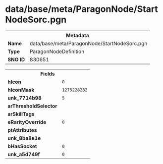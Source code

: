 <h1>data/base/meta/ParagonNode/StartNodeSorc.pgn</h1><table><tr><th colspan="100%">Metadata</th></tr><tr><td><b>Name</b></td><td>data/base/meta/ParagonNode/StartNodeSorc.pgn</td></tr><tr><td><b>Type</b></td><td>ParagonNodeDefinition</td></tr><tr><td><b>SNO ID</b></td><td>830651</td></tr></table>

<table><tr><th colspan="100%">Fields</th></tr><tr><td><b>hIcon</b></td><td><code>0</code></td></tr><tr><td><b>hIconMask</b></td><td><code>1275228282</code></td></tr><tr><td><b>unk_7714b98</b></td><td><code>5</code></td></tr><tr><td><b>arThresholdSelector</b></td><td></td></tr><tr><td><b>arSkillTags</b></td><td></td></tr><tr><td><b>eRarityOverride</b></td><td><code>0</code></td></tr><tr><td><b>ptAttributes</b></td><td></td></tr><tr><td><b>unk_8ba8e1e</b></td><td></td></tr><tr><td><b>bHasSocket</b></td><td><code>0</code></td></tr><tr><td><b>unk_a5d749f</b></td><td><code>0</code></td></tr></table>


